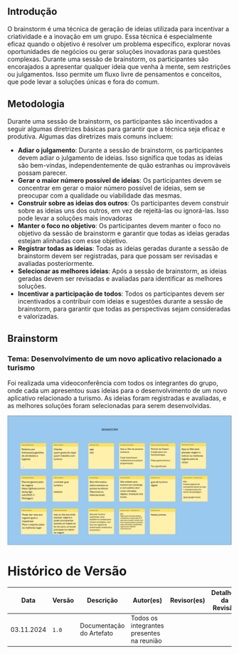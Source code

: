 ## Introdução
O brainstorm é uma técnica de geração de ideias utilizada para incentivar a criatividade e a inovação em um grupo. Essa técnica é especialmente eficaz quando o objetivo é resolver um problema específico, explorar novas oportunidades de negócios ou gerar soluções inovadoras para questões complexas. Durante uma sessão de brainstorm, os participantes são encorajados a apresentar qualquer ideia que venha à mente, sem restrições ou julgamentos. Isso permite um fluxo livre de pensamentos e conceitos, que pode levar a soluções únicas e fora do comum.

## Metodologia

Durante uma sessão de brainstorm, os participantes são incentivados a seguir algumas diretrizes básicas para garantir que a técnica seja eficaz e produtiva. Algumas das diretrizes mais comuns incluem:

- **Adiar o julgamento**: Durante a sessão de brainstorm, os participantes devem adiar o julgamento de ideias. Isso significa que todas as ideias são bem-vindas, independentemente de quão estranhas ou improváveis possam parecer.
- **Gerar o maior número possível de ideias**: Os participantes devem se concentrar em gerar o maior número possível de ideias, sem se preocupar com a qualidade ou viabilidade das mesmas.
- **Construir sobre as ideias dos outros**: Os participantes devem construir sobre as ideias uns dos outros, em vez de rejeitá-las ou ignorá-las. Isso pode levar a soluções mais inovadoras
- **Manter o foco no objetivo**: Os participantes devem manter o foco no objetivo da sessão de brainstorm e garantir que todas as ideias geradas estejam alinhadas com esse objetivo.
- **Registrar todas as ideias**: Todas as ideias geradas durante a sessão de brainstorm devem ser registradas, para que possam ser revisadas e avaliadas posteriormente.
- **Selecionar as melhores ideias**: Após a sessão de brainstorm, as ideias geradas devem ser revisadas e avaliadas para identificar as melhores soluções.
- **Incentivar a participação de todos**: Todos os participantes devem ser incentivados a contribuir com ideias e sugestões durante a sessão de brainstorm, para garantir que todas as perspectivas sejam consideradas e valorizadas.

## Brainstorm

### Tema: Desenvolvimento de um novo aplicativo relacionado a turismo

Foi realizada uma videoconferência com todos os integrantes do grupo, onde cada um apresentou suas ideias para o desenvolvimento de um novo aplicativo relacionado a turismo. As ideias foram registradas e avaliadas, e as melhores soluções foram selecionadas para serem desenvolvidas.

![Brainstorm](assets/brainStorm/Brainstorm.png)




# Histórico de Versão
| Data       | Versão | Descrição             | Autor(es)          | Revisor(es) | Detalhes da Revisão|
|------------|--------|-----------------------|--------------------| :---: |:---:|
| 03.11.2024 | `1.0`    | Documentação do Artefato  | Todos os integrantes presentes na reunião | |  |


[AnaGH]: https://github.com/analufernanndess
[CainaGH]: https://github.com/freitasc
[ClaudioGH]: https://github.com/claudiohsc
[EliasGH]: https://github.com/EliasOliver21
[GuilhermeGH]: https://github.com/gmeister18
[JoelGH]: https://github.com/JoelSRangel
[KathlynGH]: https://github.com/klmurussi
[PabloGH]: https://github.com/pabloheika
[PedroRGH]: https://github.com/pedro-rodiguero
[PedroPGH]: https://github.com/Pedrin0030
[SamuelGH]: https://github.com/samuelalvess
[TalesGH]: https://github.com/TalesRG